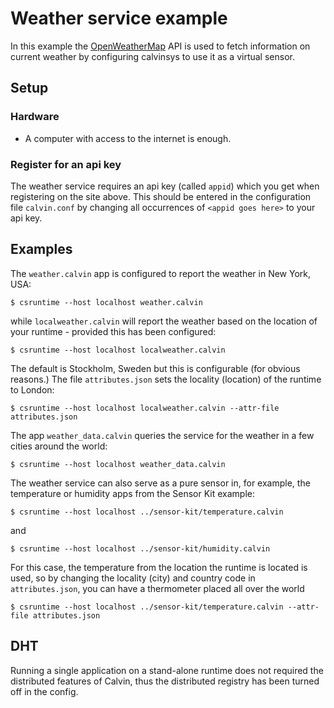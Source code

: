 # Weather service example

In this example the [OpenWeatherMap](http://www.openweathermap.org) API is used to fetch information on current weather by configuring calvinsys to use it as a virtual sensor.

## Setup

### Hardware

- A computer with access to the internet is enough.

### Register for an api key 

The weather service requires an api key (called `appid`) which you get when registering on the site above. This should be entered in the configuration file `calvin.conf` by changing all occurrences of `<appid goes here>` to your api key.

## Examples

The `weather.calvin` app is configured to report the weather in New York, USA:

    $ csruntime --host localhost weather.calvin

while `localweather.calvin` will report the weather based on the location of your runtime - provided this has been configured:

    $ csruntime --host localhost localweather.calvin

The default is Stockholm, Sweden but this is configurable (for obvious reasons.) The file `attributes.json` sets the locality (location) of the runtime to London:

    $ csruntime --host localhost localweather.calvin --attr-file attributes.json

The app `weather_data.calvin` queries the service for the weather in a few cities around the world:

    $ csruntime --host localhost weather_data.calvin

The weather service can also serve as a pure sensor in, for example, the temperature or humidity apps from the Sensor Kit example:

    $ csruntime --host localhost ../sensor-kit/temperature.calvin

and

    $ csruntime --host localhost ../sensor-kit/humidity.calvin

For this case, the temperature from the location the runtime is located is used, so by changing the locality (city) and country code in `attributes.json`, you can have a thermometer placed all over the world

    $ csruntime --host localhost ../sensor-kit/temperature.calvin --attr-file attributes.json


## DHT

Running a single application on a stand-alone runtime does not required the distributed features of Calvin, thus the distributed registry has been turned off in the config. 
